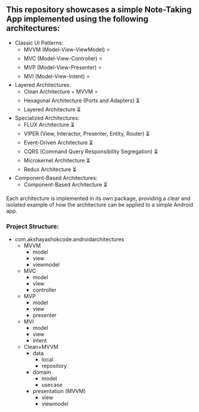 ## This repository showcases a simple Note-Taking App implemented using the following architectures:

- Classic UI Patterns:
  - MVVM (Model-View-ViewModel) ⭐
  - MVC (Model-View-Controller) ⭐
  - MVP (Model-View-Presenter) ⭐
  - MVI (Model-View-Intent) ⭐
- Layered Architectures:
  - Clean Architecture + MVVM ⭐
  - Hexagonal Architecture (Ports and Adapters) ⏳
  - Layered Architecture ⏳
- Specialized Architectures:
  - FLUX Architecture ⏳
  - VIPER (View, Interactor, Presenter, Entity, Router) ⏳
  - Event-Driven Architecture ⏳
  - CQRS (Command Query Responsibility Segregation) ⏳
  - Microkernel Architecture ⏳
  - Redux Architecture ⏳
- Component-Based Architectures:
  - Component-Based Architecture ⏳


Each architecture is implemented in its own package, providing a clear and isolated example of how the architecture can be applied to a simple Android app.

### Project Structure:
- com.akshayashokcode.androidarchitectures
  - MVVM
    - model
    - view
    - viewmodel
  - MVC
    - model
    - view
    - controller
  - MVP
    - model
    - view
    - presenter
  - MVI
    - model
    - view
    - intent
  - Clean+MVVM
    - data
      - local
      - repository
    - domain
      - model
      - usecase
    - presentation (MVVM)
      - view
      - viewmodel

